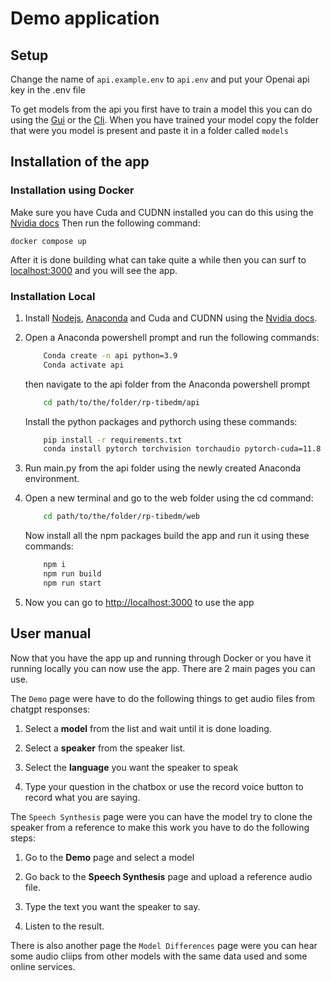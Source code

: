 # Demo application

## Setup 
Change the name of `api.example.env` to `api.env` and put your Openai api key in the .env file

To get models from the api you first have to train a model this you can do using the [Gui](../trainPipeline/README.md) or the [Cli](../tts_models/coqui_xtss/README.md).
When you have trained your model copy the folder that were you model is present and paste it in a folder called `models`

## Installation of the app

### Installation using Docker
Make sure you have Cuda and CUDNN installed you can do this using the [Nvidia docs](https://docs.nvidia.com/deeplearning/cudnn/install-guide/index.html#install-windows)
Then run the following command:
```
docker compose up 
```
After it is done building what can take quite a while then you can surf to [localhost:3000](http://localhost:3000) and you will see the app.

### Installation Local

1. Install [Nodejs](https://nodejs.org/en), [Anaconda](https://www.anaconda.com/download) and Cuda and CUDNN using the [Nvidia docs](https://docs.nvidia.com/deeplearning/cudnn/install-guide/index.html#install-windows).

2. Open a Anaconda powershell prompt and run the following commands: 
    ```bash
        Conda create -n api python=3.9
        Conda activate api 
    ```
    then navigate to the api folder from the Anaconda powershell prompt
    ```bash
        cd path/to/the/folder/rp-tibedm/api
    ```
    Install the python packages and pythorch using these commands:
    ```bash
        pip install -r requirements.txt
        conda install pytorch torchvision torchaudio pytorch-cuda=11.8 -c pytorch -c nvidia
    ```

3. Run main.py from the api folder using the newly created Anaconda environment.

4. Open a new terminal and go to the web folder using the cd command:
    ```bash
        cd path/to/the/folder/rp-tibedm/web
    ```
    Now install all the npm packages build the app and run it using these commands:
    ```bash
        npm i
        npm run build
        npm run start
    ```

5. Now you can go to [http://localhost:3000](http://localhost:3000) to use the app

## User manual

Now that you have the app up and running through Docker or you have it running locally you can now use the app.
There are 2 main pages you can use.

The `Demo` page were have to do the following things to get audio files from chatgpt responses:

1. Select a **model** from the list and wait until it is done loading.

2. Select a **speaker** from the speaker list.

3. Select the **language** you want the speaker to speak

4. Type your question in the chatbox or use the record voice button to record what you are saying.

The `Speech Synthesis` page were you can have the model try to clone the speaker from a reference to make this work you have to do the following steps: 

1. Go to the **Demo** page and select a model

2. Go back to the **Speech Synthesis** page and upload a reference audio file. 

3. Type the text you want the speaker to say.

4. Listen to the result.

There is also another page the `Model Differences` page were you can hear some audio cliips from other models with the same data used and some online services. 